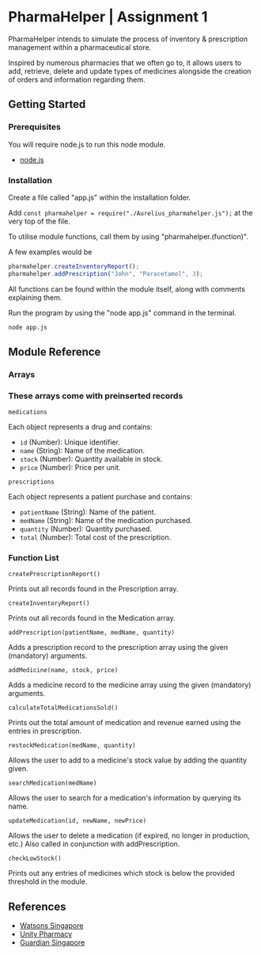 # PharmaHelper | Assignment 1

PharmaHelper intends to simulate the process of inventory & prescription management within a pharmaceutical store.

Inspired by numerous pharmacies that we often go to, it allows users to add, retrieve, delete and update types of medicines alongside the creation of orders and information regarding them.

## Getting Started

### Prerequisites

You will require node.js to run this node module.

- [node.js](https://nodejs.org/en)

### Installation

Create a file called "app.js" within the installation folder.

Add `const pharmahelper = require("./Aurelius_pharmahelper.js");` at the very top of the file.

To utilise module functions, call them by using "pharmahelper.(function)".

A few examples would be

```js
pharmahelper.createInventoryReport();
pharmahelper.addPrescription("John", "Paracetamol", 3);
```

All functions can be found within the module itself, along with comments explaining them.

Run the program by using the "node app.js" command in the terminal.

```bash
node app.js
```

## Module Reference

### Arrays

### These arrays come with preinserted records

`medications`

Each object represents a drug and contains:

- `id` (Number): Unique identifier.
- `name` (String): Name of the medication.
- `stock` (Number): Quantity available in stock.
- `price` (Number): Price per unit.

`prescriptions`

Each object represents a patient purchase and contains:

- `patientName` (String): Name of the patient.
- `medName` (String): Name of the medication purchased.
- `quantity` (Number): Quantity purchased.
- `total` (Number): Total cost of the prescription.

### Function List

`createPrescriptionReport()`

Prints out all records found in the Prescription array.

`createInventoryReport()`

Prints out all records found in the Medication array.

`addPrescription(patientName, medName, quantity)`

Adds a prescription record to the prescription array using the given (mandatory) arguments.

`addMedicine(name, stock, price)`

Adds a medicine record to the medicine array using the given (mandatory) arguments.

`calculateTotalMedicationsSold()`

Prints out the total amount of medication and revenue earned using the entries in prescription.

`restockMedication(medName, quantity)`

Allows the user to add to a medicine's stock value by adding the quantity given.

`searchMedication(medName)`

Allows the user to search for a medication's information by querying its name.

`updateMedication(id, newName, newPrice)`

Allows the user to delete a medication (if expired, no longer in production, etc.) Also called in conjunction with addPrescription.

`checkLowStock()`

Prints out any entries of medicines which stock is below the provided threshold in the module.

## References

- [Watsons Singapore](https://www.watsons.com.sg)
- [Unity Pharmacy](https://www.unity.com.sg)
- [Guardian Singapore](https://www.guardian.com.sg)
